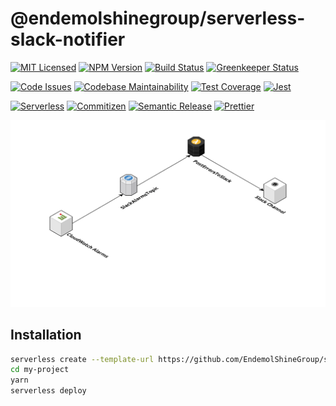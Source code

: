 # @endemolshinegroup/serverless-slack-notifier

[![MIT Licensed][icon-license]][link-license]
[![NPM Version][icon-npm]][link-npm]
[![Build Status][icon-ci]][link-ci]
[![Greenkeeper Status][icon-greenkeeper]][link-greenkeeper]

[![Code Issues][icon-issues]][link-issues]
[![Codebase Maintainability][icon-maintainability]][link-maintainability]
[![Test Coverage][icon-coverage]][link-coverage]
[![Jest][icon-jest]][link-jest]

[![Serverless][icon-serverless]][link-serverless]
[![Commitizen][icon-commitizen]][link-commitizen]
[![Semantic Release][icon-semantic-release]][link-semantic-release]
[![Prettier][icon-prettier]][link-prettier]

![Architecture](docs/assets/architecture.png)

## Installation

```bash
serverless create --template-url https://github.com/EndemolShineGroup/serverless-slack-notifier --path my-project
cd my-project
yarn
serverless deploy
```

[icon-license]: https://img.shields.io/github/license/EndemolShineGroup/serverless-slack-notifier.svg?longCache=true&style=flat-square
[link-license]: LICENSE
[icon-npm]: https://img.shields.io/npm/v/@endemolshinegroup/serverless-slack-notifier.svg?longCache=true&style=flat-square
[link-npm]: https://www.npmjs.com/package/@endemolshinegroup/serverless-slack-notifier
[icon-ci]: https://img.shields.io/travis/com/EndemolShineGroup/serverless-slack-notifier.svg?longCache=true&style=flat-square
[link-ci]: https://travis-ci.com/EndemolShineGroup/serverless-slack-notifier
[icon-greenkeeper]: https://img.shields.io/badge/greenkeeper-enabled-brightgreen.svg?longCache=true&style=flat-square
[link-greenkeeper]: https://greenkeeper.io/

[icon-issues]: https://img.shields.io/codeclimate/issues/EndemolShineGroup/serverless-slack-notifier.svg?longCache=true&style=flat-square
[link-issues]: https://codeclimate.com/github/EndemolShineGroup/serverless-slack-notifier/issues
[icon-maintainability]: https://img.shields.io/codeclimate/maintainability/EndemolShineGroup/serverless-slack-notifier.svg?longCache=true&style=flat-square
[link-maintainability]: https://codeclimate.com/github/EndemolShineGroup/serverless-slack-notifier
[icon-coverage]: https://img.shields.io/codecov/c/github/EndemolShineGroup/serverless-slack-notifier/develop.svg?longCache=true&style=flat-square
[link-coverage]: https://codecov.io/gh/EndemolShineGroup/serverless-slack-notifier

[icon-jest]: https://img.shields.io/badge/tested_with-jest-99424f.svg?longCache=true&style=flat-square
[link-jest]: https://jestjs.io/

[icon-serverless]: https://img.shields.io/badge/serverless-%E2%9A%A1%EF%B8%8F-555.svg?longCache=true&style=flat-square
[link-serverless]: http://www.serverless.com

[icon-commitizen]: https://img.shields.io/badge/commitizen-friendly-brightgreen.svg?longCache=true&style=flat-square
[link-commitizen]: http://commitizen.github.io/cz-cli/
[icon-semantic-release]: https://img.shields.io/badge/%20%20%F0%9F%93%A6%F0%9F%9A%80-semantic--release-e10079.svg?longCache=true&style=flat-square
[link-semantic-release]: https://semantic-release.gitbooks.io/semantic-release/
[icon-prettier]: https://img.shields.io/badge/code_style-prettier-ff69b4.svg?longCache=true&style=flat-square
[link-prettier]: https://prettier.io/

